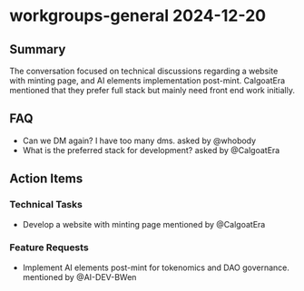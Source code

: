 # workgroups-general 2024-12-20

## Summary
The conversation focused on technical discussions regarding a website with minting page, and AI elements implementation post-mint. CalgoatEra mentioned that they prefer full stack but mainly need front end work initially.

## FAQ
- Can we DM again? I have too many dms. asked by @whobody
- What is the preferred stack for development? asked by @CalgoatEra

## Action Items

### Technical Tasks
- Develop a website with minting page mentioned by @CalgoatEra

### Feature Requests
- Implement AI elements post-mint for tokenomics and DAO governance. mentioned by @AI-DEV-BWen